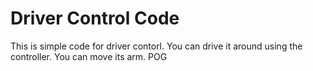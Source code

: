 # Driver Control Code
This is simple code for driver contorl. You can drive it around using the controller. You can move its arm. POG
